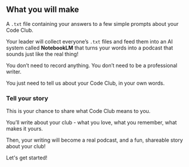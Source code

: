 ## What you will make

A `.txt` file containing your answers to a few simple prompts about your Code Club.

Your leader will collect everyone’s `.txt` files and feed them into an AI system called **NotebookLM** that turns your words into a podcast that sounds just like the real thing!

You don’t need to record anything. You don’t need to be a professional writer.

You just need to tell us about your Code Club, in your own words.

### Tell your story

This is your chance to share what Code Club means to you.

You’ll write about your club - what you love, what you remember, what makes it yours. 

Then, your writing will become a real podcast, and a fun, shareable story about your club!

Let's get started!

